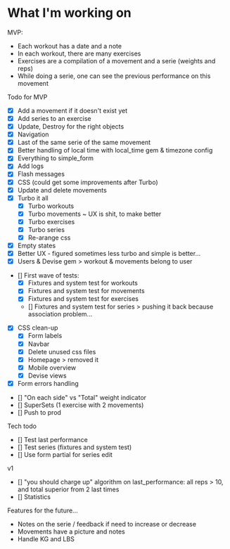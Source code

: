 # What I'm working on

MVP:
- Each workout has a date and a note
- In each workout, there are many exercises
- Exercises are a compilation of a movement and a serie (weights and reps)
- While doing a serie, one can see the previous performance on this movement

Todo for MVP
- [x] Add a movement if it doesn't exist yet
- [x] Add series to an exercise
- [x] Update, Destroy for the right objects
- [x] Navigation
- [x] Last of the same serie of the same movement
- [x] Better handling of local time with local_time gem & timezone config
- [x] Everything to simple_form
- [x] Add logs
- [x] Flash messages
- [x] CSS (could get some improvements after Turbo)
- [x] Update and delete movements
- [x] Turbo it all
    - [x] Turbo workouts
    - [x] Turbo movements ~ UX is shit, to make better
    - [x] Turbo exercises
    - [x] Turbo series
    - [x] Re-arange css
- [x] Empty states
- [x] Better UX - figured sometimes less turbo and simple is better...
- [x] Users & Devise gem > workout & movements belong to user
- [] First wave of tests:
    - [x] Fixtures and system test for workouts
    - [x] Fixtures and system test for movements
    - [x] Fixtures and system test for exercises
    - [] Fixtures and system test for series > pushing it back because association problem...
- [x] CSS clean-up
    - [x] Form labels
    - [x] Navbar
    - [x] Delete unused css files
    - [x] Homepage > removed it
    - [x] Mobile overview
    - [x] Devise views
- [x] Form errors handling
- [] "On each side" vs "Total" weight indicator
- [] SuperSets (1 exercise with 2 movements)
- [] Push to prod

Tech todo
- [] Test last performance
- [] Test series (fixtures and system test)
- [] Use form partial for series edit

v1
- [] "you should charge up" algorithm on last_performance: all reps > 10, and total superior from 2 last times
- [] Statistics

Features for the future...
- Notes on the serie / feedback if need to increase or decrease
- Movements have a picture and notes
- Handle KG and LBS
